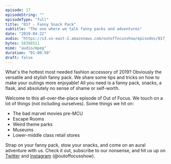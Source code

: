 ```yaml
---
episode: 17 
episodeString: ""
episodeType: "full"
title: "017 - Fanny Snack Pack"
subtitle: "The one where we talk fanny packs and adventures"
date: "2019-04-22"
audio: "https://s3.us-east-2.amazonaws.com/outoffocusshow/episodes/017_fanny-snack-pack.mp3"
bytes: 58398511
mime: "audio/mpeg"
duration: "01:00:50"
draft: false
---
```


What's the hottest most needed fashion accessory of 2019? Obviously the versatile and stylish fanny pack. We share some tips and tricks on how to make your outings more enjoyable! All you need is a fanny pack, snacks, a flask, and absolutely no sense of shame or self-worth. 

Welcome to this all-over-the-place episode of Out of Focus. We touch on a lot of things (not including ourselves). Some things we hit on:

- The bad marvel movies pre-MCU
- Escape Rooms
- Weird theme parks
- Museums
- Lower-middle class retail stores

Strap on your fanny pack, stow your snacks, and come on an aural adventure with us. Check it out, subscribe to our nonsense, and hit us up on [Twitter][twit] and [Instagram][insta] (\@outoffocusshow).

[twit]: https://twitter.com/outoffocusshow
[insta]: https://instagram.com/outoffocusshow
